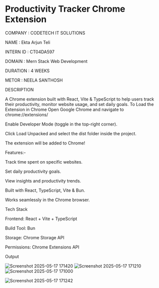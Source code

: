 ﻿# Productivity Tracker Chrome Extension


 COMPANY : CODETECH IT SOLUTIONS

NAME : Ekta Arjun Teli

INTERN ID : CT04DA597

DOMAIN : Mern Stack Web Development

DURATION : 4 WEEKS

METOR : NEELA SANTHOSH


DESCRIPTION

A Chrome extension built with React, Vite & TypeScript to help users track their productivity, monitor website usage, and set daily goals.
To Load the Extension in Chrome
Open Google Chrome and navigate to chrome://extensions/

Enable Developer Mode (toggle in the top-right corner).

Click Load Unpacked and select the dist folder inside the project.

The extension will be added to Chrome!



Features:-

Track time spent on specific websites.

Set daily productivity goals.

View insights and productivity trends.

Built with React, TypeScript, Vite & Bun.

Works seamlessly in the Chrome browser.



Tech Stack

Frontend: React + Vite + TypeScript

Build Tool: Bun

Storage: Chrome Storage API

Permissions: Chrome Extensions API


Output


![Screenshot 2025-05-17 171420](https://github.com/user-attachments/assets/58da0069-88ac-47c1-aace-cd641269003f)
![Screenshot 2025-05-17 171210](https://github.com/user-attachments/assets/a22e7a79-49f9-4d2e-b59f-4b1119dd9b0c)
![Screenshot 2025-05-17 171000](https://github.com/user-attachments/assets/d8d91cf6-f11c-4a7e-851f-6fbfed5922f3)

![Screenshot 2025-05-17 171242](https://github.com/user-attachments/assets/18768ddc-c0ac-423a-8e9a-566b40a6ea65)






